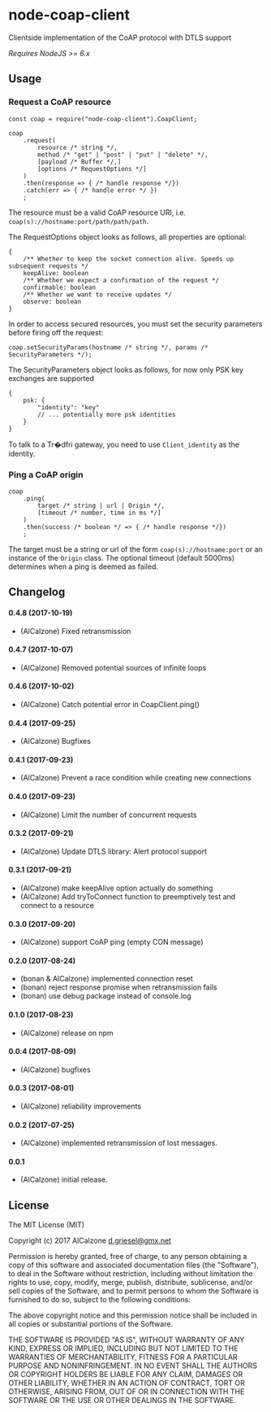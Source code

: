 # node-coap-client
Clientside implementation of the CoAP protocol with DTLS support

*Requires NodeJS >= 6.x*

## Usage

### Request a CoAP resource
```
const coap = require("node-coap-client").CoapClient;

coap
	.request(
		resource /* string */,
		method /* "get" | "post" | "put" | "delete" */,
		[payload /* Buffer */,]
		[options /* RequestOptions */]
	)
	.then(response => { /* handle response */})
	.catch(err => { /* handle error */ })
	;
```
The resource must be a valid CoAP resource URI, i.e. `coap(s)://hostname:port/path/path/path`.

The RequestOptions object looks as follows, all properties are optional:
```
{
	/** Whether to keep the socket connection alive. Speeds up subsequent requests */
	keepAlive: boolean
	/** Whether we expect a confirmation of the request */
	confirmable: boolean
	/** Whether we want to receive updates */
	observe: boolean
}
```

In order to access secured resources, you must set the security parameters before firing off the request:
```
coap.setSecurityParams(hostname /* string */, params /* SecurityParameters */);
```

The SecurityParameters object looks as follows, for now only PSK key exchanges are supported
```
{
	psk: { 
		"identity": "key"
		// ... potentially more psk identities
	}
}
```
To talk to a Tr�dfri gateway, you need to use `Client_identity` as the identity.

### Ping a CoAP origin
```
coap
	.ping(
		target /* string | url | Origin */,
		[timeout /* number, time in ms */]
	)
	.then(success /* boolean */ => { /* handle response */})
	;
```
The target must be a string or url of the form `coap(s)://hostname:port` or an instance of the `Origin` class. The optional timeout (default 5000ms) determines when a ping is deemed as failed.

## Changelog

#### 0.4.8 (2017-10-19)
* (AlCalzone) Fixed retransmission

#### 0.4.7 (2017-10-07)
* (AlCalzone) Removed potential sources of infinite loops

#### 0.4.6 (2017-10-02)
* (AlCalzone) Catch potential error in CoapClient.ping()

#### 0.4.4 (2017-09-25)
* (AlCalzone) Bugfixes

#### 0.4.1 (2017-09-23)
* (AlCalzone) Prevent a race condition while creating new connections

#### 0.4.0 (2017-09-23)
* (AlCalzone) Limit the number of concurrent requests

#### 0.3.2 (2017-09-21)
* (AlCalzone) Update DTLS library: Alert protocol support

#### 0.3.1 (2017-09-21)
* (AlCalzone) make keepAlive option actually do something
* (AlCalzone) Add tryToConnect function to preemptively test and connect to a resource

#### 0.3.0 (2017-09-20)
* (AlCalzone) support CoAP ping (empty CON message)

#### 0.2.0 (2017-08-24)
* (bonan & AlCalzone) implemented connection reset
* (bonan) reject response promise when retransmission fails
* (bonan) use debug package instead of console.log

#### 0.1.0 (2017-08-23)
* (AlCalzone) release on npm

#### 0.0.4 (2017-08-09)
* (AlCalzone) bugfixes

#### 0.0.3 (2017-08-01)
* (AlCalzone) reliability improvements

#### 0.0.2 (2017-07-25)
* (AlCalzone) implemented retransmission of lost messages.

#### 0.0.1
* (AlCalzone) initial release. 


## License
The MIT License (MIT)

Copyright (c) 2017 AlCalzone <d.griesel@gmx.net>

Permission is hereby granted, free of charge, to any person obtaining a copy
of this software and associated documentation files (the "Software"), to deal
in the Software without restriction, including without limitation the rights
to use, copy, modify, merge, publish, distribute, sublicense, and/or sell
copies of the Software, and to permit persons to whom the Software is
furnished to do so, subject to the following conditions:

The above copyright notice and this permission notice shall be included in
all copies or substantial portions of the Software.

THE SOFTWARE IS PROVIDED "AS IS", WITHOUT WARRANTY OF ANY KIND, EXPRESS OR
IMPLIED, INCLUDING BUT NOT LIMITED TO THE WARRANTIES OF MERCHANTABILITY,
FITNESS FOR A PARTICULAR PURPOSE AND NONINFRINGEMENT. IN NO EVENT SHALL THE
AUTHORS OR COPYRIGHT HOLDERS BE LIABLE FOR ANY CLAIM, DAMAGES OR OTHER
LIABILITY, WHETHER IN AN ACTION OF CONTRACT, TORT OR OTHERWISE, ARISING FROM,
OUT OF OR IN CONNECTION WITH THE SOFTWARE OR THE USE OR OTHER DEALINGS IN
THE SOFTWARE.
